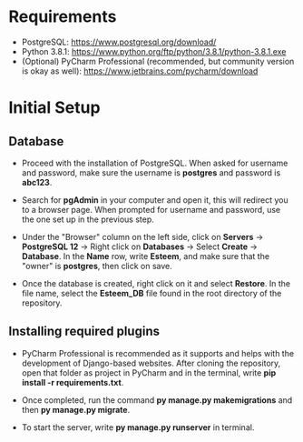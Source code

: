 # Requirements

- PostgreSQL: https://www.postgresql.org/download/
- Python 3.8.1: https://www.python.org/ftp/python/3.8.1/python-3.8.1.exe
- (Optional) PyCharm Professional (recommended, but community version is okay as well): https://www.jetbrains.com/pycharm/download

# Initial Setup

## Database

- Proceed with the installation of PostgreSQL. When asked for username and password, make sure the username is **postgres** and password is **abc123**.

- Search for **pgAdmin** in your computer and open it, this will redirect you to a browser page. When prompted for username and password, use the one set up in the previous step.

- Under the "Browser" column on the left side, click on **Servers** -> **PostgreSQL 12** -> Right click on **Databases** -> Select **Create** -> **Database**. In the **Name** row, write **Esteem**, and make sure that the "owner" is **postgres**, then click on save.

- Once the database is created, right click on it and select **Restore**. In the file name, select the **Esteem_DB** file found in the root directory of the repository.

## Installing required plugins

- PyCharm Professional is recommended as it supports and helps with the development of Django-based websites. After cloning the repository, open that folder as project in PyCharm and in the terminal, write **pip install -r requirements.txt**.

- Once completed, run the command **py manage.py makemigrations** and then **py manage.py migrate**.

- To start the server, write **py manage.py runserver** in terminal.
